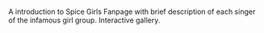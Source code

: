 A introduction to Spice Girls 
Fanpage with brief description of each singer of the infamous girl group.
Interactive gallery.
